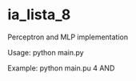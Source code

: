 # ia_lista_8

Perceptron and MLP implementation

Usage: python main.py <size> <operator>

Example: python main.pu 4 AND
